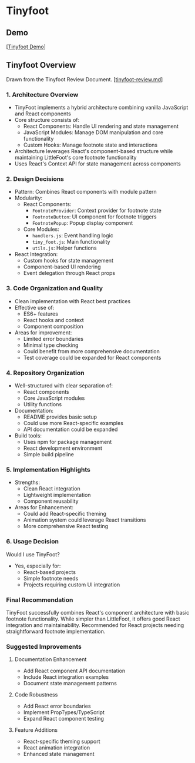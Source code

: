 # Tinyfoot

## Demo
 [[Tinyfoot Demo](https://tinyfoot3.netlify.app/)]

 ## Tinyfoot Overview
 Drawn from the Tinyfoot Review Document.
 [[tinyfoot-review.md](https://github.com/cse210-fa24-group3/tiny_foot/tree/main/admin/reviews)]

 ### 1. Architecture Overview
- TinyFoot implements a hybrid architecture combining vanilla JavaScript and React components
- Core structure consists of:
  - React Components: Handle UI rendering and state management 
  - JavaScript Modules: Manage DOM manipulation and core functionality
  - Custom Hooks: Manage footnote state and interactions
- Architecture leverages React's component-based structure while maintaining LittleFoot's core footnote functionality
- Uses React's Context API for state management across components

### 2. Design Decisions
- Pattern: Combines React components with module pattern
- Modularity: 
  - React Components:
    - `FootnoteProvider`: Context provider for footnote state
    - `FootnoteButton`: UI component for footnote triggers
    - `FootnotePopup`: Popup display component
  - Core Modules:
    - `handlers.js`: Event handling logic
    - `tiny_foot.js`: Main functionality
    - `utils.js`: Helper functions
- React Integration:
  - Custom hooks for state management
  - Component-based UI rendering
  - Event delegation through React props

### 3. Code Organization and Quality
- Clean implementation with React best practices
- Effective use of:
  - ES6+ features
  - React hooks and context
  - Component composition
- Areas for improvement:
  - Limited error boundaries
  - Minimal type checking
  - Could benefit from more comprehensive documentation
  - Test coverage could be expanded for React components

### 4. Repository Organization
- Well-structured with clear separation of:
  - React components
  - Core JavaScript modules
  - Utility functions
- Documentation:
  - README provides basic setup
  - Could use more React-specific examples
  - API documentation could be expanded
- Build tools:
  - Uses npm for package management
  - React development environment
  - Simple build pipeline

### 5. Implementation Highlights
- Strengths:
  - Clean React integration
  - Lightweight implementation
  - Component reusability
- Areas for Enhancement:
  - Could add React-specific theming
  - Animation system could leverage React transitions
  - More comprehensive React testing

### 6. Usage Decision
Would I use TinyFoot?
- Yes, especially for:
  - React-based projects
  - Simple footnote needs
  - Projects requiring custom UI integration

### Final Recommendation
TinyFoot successfully combines React's component architecture with basic footnote functionality. While simpler than LittleFoot, it offers good React integration and maintainability. Recommended for React projects needing straightforward footnote implementation.

### Suggested Improvements
1. Documentation Enhancement
   - Add React component API documentation
   - Include React integration examples
   - Document state management patterns

2. Code Robustness
   - Add React error boundaries
   - Implement PropTypes/TypeScript
   - Expand React component testing

3. Feature Additions
   - React-specific theming support
   - React animation integration
   - Enhanced state management